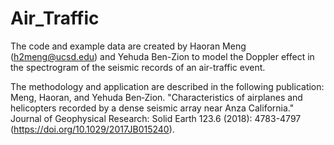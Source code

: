 # Air_Traffic

The code and example data are created by Haoran Meng (h2meng@ucsd.edu) and Yehuda Ben-Zion to model the Doppler effect in the spectrogram of the seismic records of an air-traffic event.

The methodology and application are described in the following publication:
Meng, Haoran, and Yehuda Ben‐Zion. "Characteristics of airplanes and helicopters recorded by a dense seismic array near Anza California." Journal of Geophysical Research: Solid Earth 123.6 (2018): 4783-4797 (https://doi.org/10.1029/2017JB015240).

